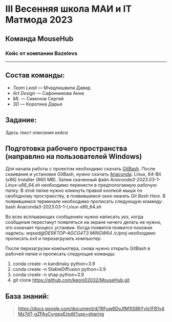 # III Весенняя школа МАИ и IT Матмода 2023
## Команда MouseHub
### Кейс от компании Bazelevs
---
## Состав команды:

- *Team Lead* — Мчедлишвили Давид
- *Art Design* — Сафонникова Анна
- *ML* — Симонов Сергей
- *3D* — Коротина Дарья

## Задание:

*Здесь текст описания кейса*


## Подготовка рабочего пространства (направлно на пользователей Windows)

Для начала работы с проектом необходимо скачать [GitBash](https://gitforwindows.org/). После скаивания и установки GitBash, нужно скачать [Anaconda](https://www.anaconda.com/download#downloads): Linux, 64-Bit (x86) Installer (860 MB). Затем скаченный файл *Anaconda3-2023.03-1-Linux-x86_64.sh* необходимо перенести в предпологаемую рабочую папку. В этой папке нужно кликнуть правой кнопкой мыши по свободному пространству, в появившемся окно нежать *Git Bash Here*. В появившемся терминале необходимо прописать следующую команду: bash Anaconda3-2023.03-1-Linux-x86_64.sh

Во всех всплывающих сообщениях нужно написать *yes*, когда сообщения перестанут появляться на экране ничего делать не нужно, это означает процесс устанвки. Когда появится появится похожая надпись: *wqsad@DESKTOP-AGCG4T3 MINGW64 /c/proj* необходимо прописать *exit* и перезагрузить компьютер.

После перезагрузки компьютера, снова нужно открыть GitBash в рабочей папке и прописать следующие команды:

1) conda create -n kandinsky python=3.9
2) conda create -n StableDiffusion python=3.9
3) conda create -n shap python=3.9
4) git clone https://github.com/keoni02032/MouseHub.git




## База знаний:

> https://docs.google.com/document/d/1RFuw6DvJfM1tS86Yyls1FB1y4Mz7dT-gZFAxCvrppxE/edit?usp=sharing
